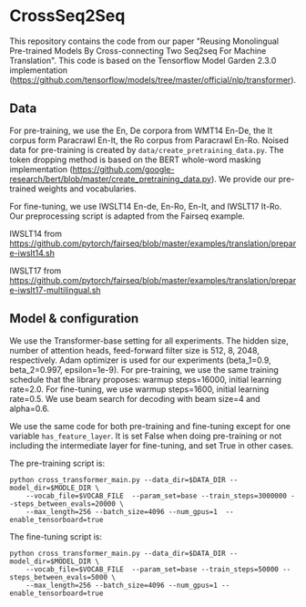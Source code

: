 # CrossSeq2Seq

This repository contains the code from our paper "Reusing Monolingual Pre-trained Models By Cross-connecting Two Seq2seq For Machine Translation".
This code is based on the Tensorflow Model Garden 2.3.0 implementation (https://github.com/tensorflow/models/tree/master/official/nlp/transformer).


## Data

For pre-training, we use the En, De corpora from WMT14 En-De, the It corpus form Paracrawl En-It, the Ro corpus from Paracrawl En-Ro. Noised data for pre-training is created by ```data/create_pretraining_data.py```. The token dropping method is based on the BERT whole-word masking implementation (https://github.com/google-research/bert/blob/master/create_pretraining_data.py). We provide our pre-trained weights and vocabularies.

For fine-tuning, we use IWSLT14 En-de, En-Ro, En-It, and IWSLT17 It-Ro. Our preprocessing script is adapted from the Fairseq example. 

IWSLT14 from https://github.com/pytorch/fairseq/blob/master/examples/translation/prepare-iwslt14.sh

IWSLT17 from https://github.com/pytorch/fairseq/blob/master/examples/translation/prepare-iwslt17-multilingual.sh


## Model & configuration

We use the Transformer-base setting for all experiments. The hidden size, number of attention heads, feed-forward filter size is 512, 8, 2048, respectively.
Adam optimizer is used for our experiments (beta_1=0.9, beta_2=0.997, epsilon=1e-9).
For pre-training, we use the same training schedule that the library proposes: warmup steps=16000, initial learning rate=2.0.
For fine-tuning, we use warmup steps=1600, initial learning rate=0.5.
We use beam search for decoding with beam size=4 and alpha=0.6.

We use the same code for both pre-training and fine-tuning except for one variable ```has_feature_layer```. It is set False when doing pre-training or not including the intermediate layer for fine-tuning, and set True in other cases.

The pre-training script is:
```
python cross_transformer_main.py --data_dir=$DATA_DIR --model_dir=$MODLE_DIR \
    --vocab_file=$VOCAB_FILE  --param_set=base --train_steps=3000000 --steps_between_evals=20000 \
    --max_length=256 --batch_size=4096 --num_gpus=1  --enable_tensorboard=true
```

The fine-tuning script is:

```
python cross_transformer_main.py --data_dir=$DATA_DIR --model_dir=$MODEL_DIR \
    --vocab_file=$VOCAB_FILE  --param_set=base --train_steps=50000 --steps_between_evals=5000 \
    --max_length=256 --batch_size=4096 --num_gpus=1 --enable_tensorboard=true
```
